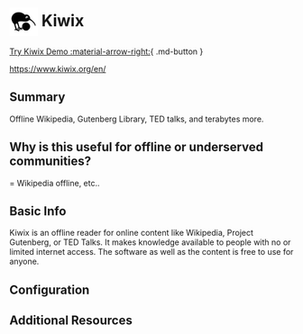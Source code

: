 # <img src="kiwixlogo.png" width=50px style="vertical-align: middle;" alt="Logo"/> Kiwix

[Try Kiwix Demo :material-arrow-right:](https://learn.lokal.network/){ .md-button }

https://www.kiwix.org/en/

## Summary

Offline Wikipedia, Gutenberg Library, TED talks, and terabytes more.


## Why is this useful for offline or underserved communities?

= Wikipedia offline, etc..

## Basic Info

Kiwix is an offline reader for online content like Wikipedia, Project Gutenberg, or TED Talks. It makes knowledge available to people with no or limited internet access. The software as well as the content is free to use for anyone.



## Configuration



## Additional Resources

